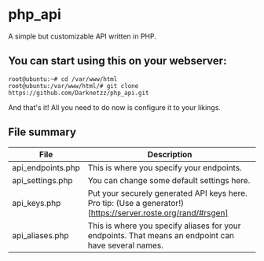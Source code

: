 # php_api
A simple but customizable API written in PHP.

## You can start using this on your webserver:
```
root@ubuntu:~# cd /var/www/html
root@ubuntu:/var/www/html/# git clone https://github.com/Darknetzz/php_api.git
```
And that's it!
All you need to do now is configure it to your likings.

## File summary
| File | Description |
| --- | --- |
| api_endpoints.php | This is where you specify your endpoints. |
| api_settings.php  | You can change some default settings here.|
| api_keys.php      | Put your securely generated API keys here. Pro tip: (Use a generator!)[https://server.roste.org/rand/#rsgen] |
| api_aliases.php   | This is where you specify aliases for your endpoints. That means an endpoint can have several names. |

